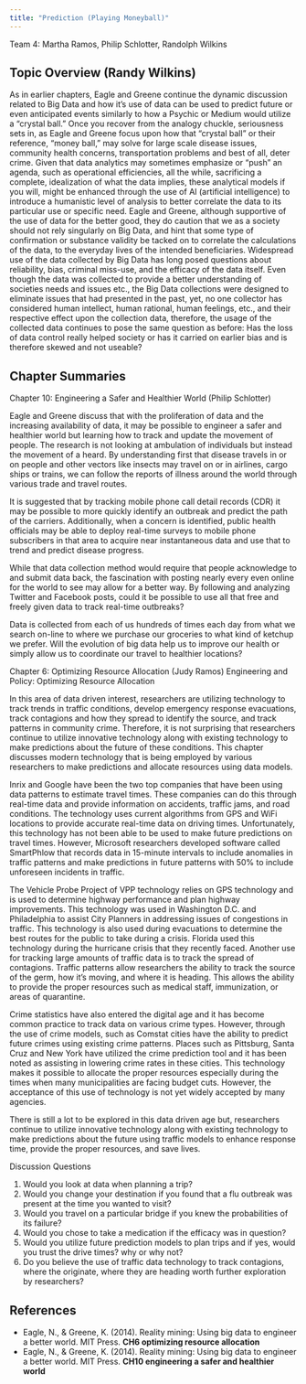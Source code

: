 ```yaml
---
title: "Prediction (Playing Moneyball)"
---
```


Team 4: Martha Ramos, Philip Schlotter, Randolph Wilkins

## Topic Overview (Randy Wilkins)


As in earlier chapters, Eagle and Greene continue the dynamic discussion related to Big Data and how it’s use of data can be used to predict future or even anticipated events similarly to how a Psychic or Medium would utilize a “crystal ball.”  Once you recover from the analogy chuckle, seriousness sets in, as Eagle and Greene focus upon how that “crystal ball” or their reference, “money ball,” may solve for large scale disease issues, community health concerns, transportation problems and best of all, deter crime.
Given that data analytics may sometimes emphasize or “push” an agenda, such as operational efficiencies, all the while, sacrificing a complete, idealization of what the data implies, these analytical models if you will, might be enhanced through the use of AI (artificial intelligence) to introduce a humanistic level of analysis to better correlate the data to its particular use or specific need. Eagle and Greene, although supportive of the use of data for the better good, they do caution that we as a society should not rely singularly on Big Data, and hint that some type of confirmation or substance validity be tacked on to correlate the calculations of the data, to the everyday lives of the intended beneficiaries. 
Widespread use of the data collected by Big Data has long posed questions about reliability, bias, criminal miss-use, and the efficacy of the data itself. Even though the data was collected to provide a better understanding of societies needs and issues etc.,  the Big Data collections were designed to eliminate issues that had presented in the past, yet, no one collector has considered human intellect, human rational, human feelings, etc., and their respective effect upon the collection data, therefore, the usage of the collected data continues to pose the same question as before: Has the loss of data control really helped society or has it carried on earlier bias and is therefore skewed and not useable?


## Chapter Summaries

Chapter 10: Engineering a Safer and Healthier World (Philip Schlotter)

Eagle and Greene discuss that with the proliferation of data and the increasing availability of data, it may be possible to engineer a safer and healthier world but learning how to track and update the movement of people.  The research is not looking at ambulation of individuals but instead the movement of a heard.  By understanding first that disease travels in or on people and other vectors like insects may travel on or in airlines, cargo ships or trains, we can follow the reports of illness around the world through various trade and travel routes.

It is suggested that by tracking mobile phone call detail records (CDR) it may be possible to more quickly identify an outbreak and predict the path of the carriers.  Additionally, when a concern is identified, public health officials may be able to deploy real-time surveys to mobile phone subscribers in that area to acquire near instantaneous data and use that to trend and predict disease progress.

While that data collection method would require that people acknowledge to and submit data back, the fascination with posting nearly every even online for the world to see may allow for a better way.  By following and analyzing Twitter and Facebook posts, could it be possible to use all that free and freely given data to track real-time outbreaks?

Data is collected from each of us hundreds of times each day from what we search on-line to where we purchase our groceries to what kind of ketchup we prefer.  Will the evolution of big data help us to improve our health or simply allow us to coordinate our travel to healthier locations?

Chapter 6: Optimizing Resource Allocation (Judy Ramos)
Engineering and Policy: Optimizing Resource Allocation

In this area of data driven interest, researchers are utilizing technology to track trends in traffic conditions, develop emergency response evacuations, track contagions and how they spread to identify the source, and track patterns in community crime. Therefore, it is not surprising that researchers continue to utilize innovative technology along with existing technology to make predictions about the future of these conditions. This chapter discusses modern technology that is being employed by various researchers to make predictions and allocate resources using data models.

Inrix and Google have been the two top companies that have been using data patterns to estimate travel times. These companies can do this through real-time data and provide information on accidents, traffic jams, and road conditions. The technology uses current algorithms from GPS and WiFi locations to provide accurate real-time data on driving times. Unfortunately, this technology has not been able to be used to make future predictions on travel times. However, Microsoft researchers developed software called SmartPhlow that records data in 15-minute intervals to include anomalies in traffic patterns and make predictions in future patterns with 50% to include unforeseen incidents in traffic.

The Vehicle Probe Project of VPP technology relies on GPS technology and is used to determine highway performance and plan highway improvements. This technology was used in Washington D.C. and Philadelphia to assist City Planners in addressing issues of congestions in traffic. This technology is also used during evacuations to determine the best routes for the public to take during a crisis. Florida used this technology during the hurricane crisis that they recently faced. Another use for tracking large amounts of traffic data is to track the spread of contagions. Traffic patterns allow researchers the ability to track the source of the germ, how it’s moving, and where it is heading. This allows the ability to provide the proper resources such as medical staff, immunization, or areas of quarantine. 

Crime statistics have also entered the digital age and it has become common practice to track data on various crime types. However, through the use of crime models, such as Comstat cities have the ability to predict future crimes using existing crime patterns. Places such as Pittsburg, Santa Cruz and New York have utilized the crime prediction tool and it has been noted as assisting in lowering crime rates in these cities. This technology makes it possible to allocate the proper resources especially during the times when many municipalities are facing budget cuts. However, the acceptance of this use of technology is not yet widely accepted by many agencies.

There is still a lot to be explored in this data driven age but, researchers continue to utilize innovative technology along with existing technology to make predictions about the future using traffic models to enhance response time, provide the proper resources, and save lives.

Discussion Questions

1.	Would you look at data when planning a trip?
2.	Would you change your destination if you found that a flu outbreak was present at the time you wanted to visit?
3.	Would you travel on a particular bridge if you knew the probabilities of its failure?
4.	Would you chose to take a medication if the efficacy was in question?
5.	Would you utilize future prediction models to plan trips and if yes, would you trust the drive times? why or why not?
6.	Do you believe the use of traffic data technology to track contagions, where the originate, where they are heading worth further exploration by researchers?

## References

* Eagle, N., & Greene, K. (2014). Reality mining: Using big data to engineer a better world. MIT Press. **CH6 optimizing resource allocation**
* Eagle, N., & Greene, K. (2014). Reality mining: Using big data to engineer a better world. MIT Press. **CH10 engineering a safer and healthier world** 

